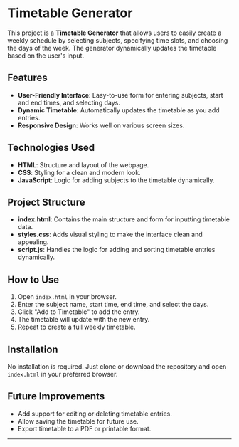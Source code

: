 # Timetable Generator

This project is a **Timetable Generator** that allows users to easily create a weekly schedule by selecting subjects, specifying time slots, and choosing the days of the week. The generator dynamically updates the timetable based on the user's input.

## Features

- **User-Friendly Interface**: Easy-to-use form for entering subjects, start and end times, and selecting days.
- **Dynamic Timetable**: Automatically updates the timetable as you add entries.
- **Responsive Design**: Works well on various screen sizes.

## Technologies Used

- **HTML**: Structure and layout of the webpage.
- **CSS**: Styling for a clean and modern look.
- **JavaScript**: Logic for adding subjects to the timetable dynamically.

## Project Structure

- **index.html**: Contains the main structure and form for inputting timetable data.
- **styles.css**: Adds visual styling to make the interface clean and appealing.
- **script.js**: Handles the logic for adding and sorting timetable entries dynamically.

## How to Use

1. Open `index.html` in your browser.
2. Enter the subject name, start time, end time, and select the days.
3. Click "Add to Timetable" to add the entry.
4. The timetable will update with the new entry.
5. Repeat to create a full weekly timetable.

## Installation

No installation is required. Just clone or download the repository and open `index.html` in your preferred browser.

## Future Improvements

- Add support for editing or deleting timetable entries.
- Allow saving the timetable for future use.
- Export timetable to a PDF or printable format.

---
